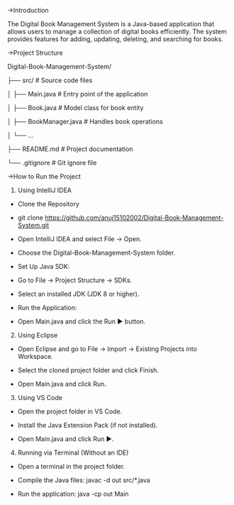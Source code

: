 ->Introduction

The Digital Book Management System is a Java-based application that allows users to manage a collection of digital books efficiently. The system provides features for adding, updating, deleting, and searching for books.

->Project Structure

Digital-Book-Management-System/

├── src/                # Source code files

│   ├── Main.java       # Entry point of the application

│   ├── Book.java       # Model class for book entity

│   ├── BookManager.java # Handles book operations

│   └── ...

├── README.md          # Project documentation

└── .gitignore         # Git ignore file

->How to Run the Project

1. Using IntelliJ IDEA

* Clone the Repository

* git clone https://github.com/anuj15102002/Digital-Book-Management-System.git

* Open IntelliJ IDEA and select File → Open.

* Choose the Digital-Book-Management-System folder.

* Set Up Java SDK:

* Go to File → Project Structure → SDKs.

* Select an installed JDK (JDK 8 or higher).

* Run the Application:

* Open Main.java and click the Run ▶ button.

2. Using Eclipse

* Open Eclipse and go to File → Import → Existing Projects into Workspace.

* Select the cloned project folder and click Finish.

* Open Main.java and click Run.

3. Using VS Code

* Open the project folder in VS Code.

* Install the Java Extension Pack (if not installed).

* Open Main.java and click Run ▶.

4. Running via Terminal (Without an IDE)

* Open a terminal in the project folder.

* Compile the Java files: javac -d out src/*.java

* Run the application: java -cp out Main
